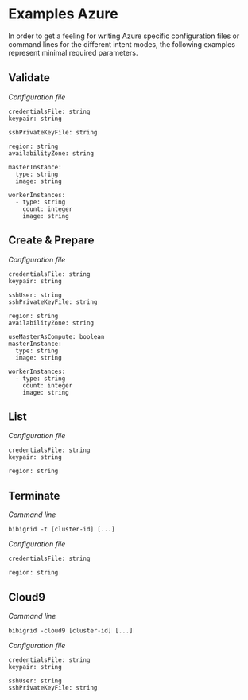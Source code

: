 # Examples Azure

In order to get a feeling for writing Azure specific configuration files or command lines for the different intent modes,
the following examples represent minimal required parameters.

## Validate
*Configuration file*
```
credentialsFile: string
keypair: string

sshPrivateKeyFile: string

region: string
availabilityZone: string

masterInstance:
  type: string
  image: string

workerInstances:
  - type: string
    count: integer
    image: string
```

## Create & Prepare
*Configuration file*
```
credentialsFile: string
keypair: string

sshUser: string
sshPrivateKeyFile: string

region: string
availabilityZone: string

useMasterAsCompute: boolean
masterInstance:
  type: string
  image: string

workerInstances:
  - type: string
    count: integer
    image: string
```

## List
*Configuration file*
```
credentialsFile: string
keypair: string

region: string
```

## Terminate
*Command line*
```
bibigrid -t [cluster-id] [...]
```

*Configuration file*
```
credentialsFile: string

region: string
```

## Cloud9
*Command line*
```
bibigrid -cloud9 [cluster-id] [...]
```

*Configuration file*
```
credentialsFile: string
keypair: string

sshUser: string
sshPrivateKeyFile: string
```
